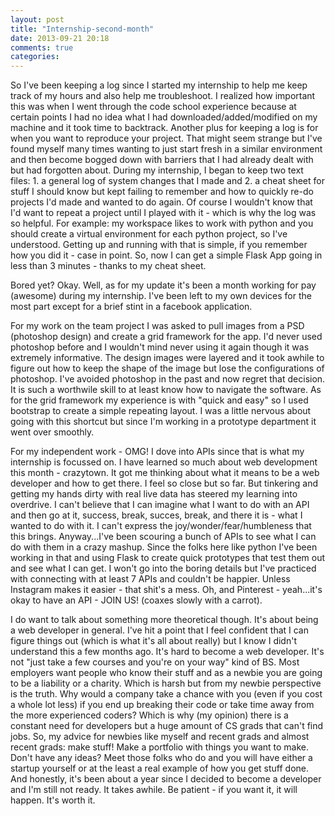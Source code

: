 ```yaml
---
layout: post
title: "Internship-second-month"
date: 2013-09-21 20:18
comments: true
categories:
---
```

So I've been keeping a log since I started my internship to help me keep track of my hours and also help me troubleshoot. I realized how important this was when I went through the code school experience because at certain points I had no idea what I had downloaded/added/modified on my machine and it took time to backtrack. Another plus for keeping a log is for when you want to reproduce your project. That might seem strange but I've found myself many times wanting to just start fresh in a similar environment and then become bogged down with barriers that I had already dealt with but had forgotten about. During my internship, I began to keep two text files: 1. a general log of system changes that I made and 2. a cheat sheet for stuff I should know but kept failing to remember and how to quickly re-do projects I'd made and wanted to do again. Of course I wouldn't know that I'd want to repeat a project until I played with it - which is why the log was so helpful. For example: my workspace likes to work with python and you should create a virtual environment for each python project, so I've understood. Getting up and running with that is simple, if you remember how you did it - case in point. So, now I can get a simple Flask App going in less than 3 minutes - thanks to my cheat sheet.

Bored yet? Okay. Well, as for my update it's been a month working for pay (awesome) during my internship. I've been left to my own devices for the most part except for a brief stint in a facebook application.

For my work on the team project I was asked to pull images from a PSD (photoshop design) and create a grid framework for the app. I'd never used photoshop before and I wouldn't mind never using it again though it was extremely informative. The design images were layered and it took awhile to figure out how to keep the shape of the image but lose the configurations of photoshop. I've avoided photoshop in the past and now regret that decision. It is such a worthwile skill to at least know how to navigate the software. As for the grid framework my experience is with "quick and easy" so I used bootstrap to create a simple repeating layout. I was a little nervous about going with this shortcut but since I'm working in a prototype department it went over smoothly.

For my independent work - OMG! I dove into APIs since that is what my internship is focussed on. I have learned so much about web development this month - crazytown. It got me thinking about what it means to be a web developer and how to get there. I feel so close but so far. But tinkering and getting my hands dirty with real live data has steered my learning into overdrive. I can't believe that I can imagine what I want to do with an API and then go at it, success, break, succes, break, and there it is - what I wanted to do with it. I can't express the joy/wonder/fear/humbleness that this brings. Anyway...I've been scouring a bunch of APIs to see what I can do with them in a crazy mashup. Since the folks here like python I've been working in that and using Flask to create quick prototypes that test them out and see what I can get. I won't go into the boring details but I've practiced with connecting with at least 7 APIs and couldn't be happier. Unless Instagram makes it easier - that shit's a mess. Oh, and Pinterest - yeah...it's okay to have an API - JOIN US! (coaxes slowly with a carrot).

I do want to talk about something more theoretical though. It's about being a web developer in general. I've hit a point that I feel confident that I can figure things out (which is what it's all about really) but I know I didn't understand this a few months ago. It's hard to become a web developer. It's not "just take a few courses and you're on your way" kind of BS. Most employers want people who know their stuff and as a newbie you are going to be a liability or a charity. Which is harsh but from my newbie perspective is the truth. Why would a company take a chance with you (even if you cost a whole lot less) if you end up breaking their code or take time away from the more experienced coders? Which is why (my opinion) there is a constant need for developers but a huge amount of CS grads that can't find jobs. So, my advice for newbies like myself and recent grads and almost recent grads: make stuff! Make a portfolio with things you want to make. Don't have any ideas? Meet those folks who do and you will have either a startup yourself or at the least a real example of how you get stuff done. And honestly, it's been about a year since I decided to become a developer and I'm still not ready. It takes awhile. Be patient - if you want it, it will happen. It's worth it.